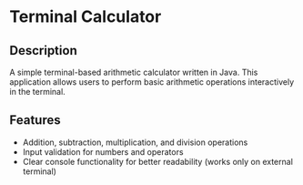 # Terminal Calculator

## Description
A simple terminal-based arithmetic calculator written in Java. This application allows users to perform basic arithmetic operations interactively in the terminal.

## Features
- Addition, subtraction, multiplication, and division operations
- Input validation for numbers and operators
- Clear console functionality for better readability (works only on external terminal)
